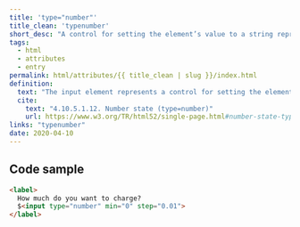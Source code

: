 ```yaml
---
title: 'type="number"' 
title_clean: 'typenumber' 
short_desc: "A control for setting the element’s value to a string representing a number."
tags:
  - html
  - attributes
  - entry
permalink: html/attributes/{{ title_clean | slug }}/index.html
definition:
  text: "The input element represents a control for setting the element’s value to a string representing a number."
  cite:
    text: "4.10.5.1.12. Number state (type=number)"
    url: https://www.w3.org/TR/html52/single-page.html#number-state-typenumber
links: "typenumber"
date: 2020-04-10
---
```


<h2 class="h3"><span>Code sample</span></h2>

```html
<label>
  How much do you want to charge? 
  $<input type="number" min="0" step="0.01">
</label>
```
